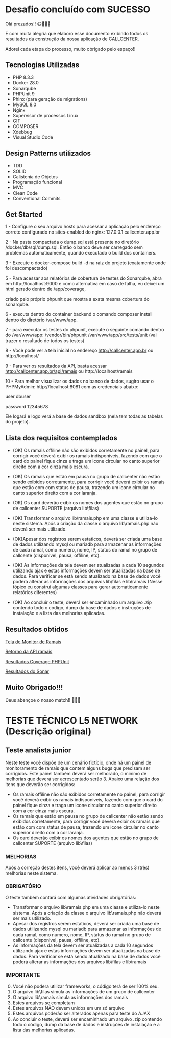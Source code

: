 # Desafio concluído com SUCESSO

Olá prezados!! 😃🚀🚀🚀

É com muita alegria que elaboro esse documento exibindo todos os resultados da construção da nossa aplicação de CALLCENTER.

Adorei cada etapa do processo, muito obrigado pelo espaço!!

## Tecnologias Utilizadas 

* PHP 8.3.3
* Docker 28.0
* Sonarqube
* PHPUnit 9
* Phinx (para geração de migrations)
* MySQL 8.0
* Nginx
* Supervisor de processos Linux
* GIT
* COMPOSER
* Xdebbug
* Visual Studio Code

## Design Patterns utilizados

* TDD
* SOLID
* Calistenia de Objetos
* Programação funcional
* MVC
* Clean Code
* Conventional Commits

## Get Started 

1 - Configure o seu arquivo hosts para acessar a aplicação pelo endereço correto configurado no sites-enabled do nginx: 127.0.0.1 callcenter.app.br

2 - Na pasta compactada o dump.sql está presente no diretório /docker/db/sql/dump.sql. Então o banco deve ser carregado sem problemas automaticamente, quando executado o build dos containers.

3 - Execute o docker-compose build -d na raiz do projeto (exatamente onde foi descompactado)

5 - Para acessar aos relatórios de cobertura de testes do Sonarqube, abra em http://localhost:9000 e como alternativa em caso de falha, eu deixei um html gerado dentro de /app/coverage, 

criado pelo próprio phpunit que mostra a exata mesma cobertura do sonarqube. 

6 - executa dentro do container backend o comando composer install dentro do diretório /var/www/app.

7 - para executar os testes do phpunit, execute o seguinte comando dentro do /var/www/app: /vendor/bin/phpunit /var/www/app/src/tests/unit (vai trazer o resultado de todos os testes)

8 - Você pode ver a tela inicial no endereço http://callcenter.app.br ou http://localhost/

9 - Para ver os resultados da API, basta acessar http://callcenter.app.br/api/ramais ou http://localhost/ramais

10 - Para melhor visualizar os dados no banco de dados, sugiro usar o PHPMyAdmin: http://localhost:8081 com as credenciais abaixo:

user dbuser

password 12345678

Ele logará e logo verá a base de dados sandbox (nela tem todas as tabelas do projeto). 

## Lista dos requisitos contemplados

* (OK) Os ramais offiline não são exibidos corretamente no painel, para corrigir você deverá exibir os ramais indisponiveis, fazendo com que o card do painel fique cinza e traga um icone circular no canto superior direito com a cor cinza mais escura. 
* (OK) Os ramais que estão em pausa no grupo de callcenter não estão sendo exibidos corretamente, para corrigir você deverá exibir os ramais que estão com com status de pausa, trazendo um icone circular no canto superior direito com a cor laranja.
* (OK) Os card deverão exibir os nomes dos agentes que estão no grupo de callcenter SUPORTE (arquivo lib\filas)

* (OK) Transformar o arquivo lib\ramais.php em uma classe e utiliza-lo neste sistema. Após a criação da classe o arquivo lib\ramais.php não deverá ser mais utilizado.
* (OK)Apesar dos registros serem estaticos, deverá ser criada uma base de dados utilizando mysql ou mariadb para armazenar as informações de cada ramal, como numero, nome, IP,  status do ramal no grupo de callcente (disponivel, pausa, offiline, etc).
* (OK) As informações da tela devem ser atualizadas a cada 10 segundos utilizando ajax e estas informações devem ser atualizadas na base de dados. Para verificar se está sendo atualizado na base de dados você poderá alterar as informações dos arquivos  lib\filas e lib\ramais (Nesse tópico eu construi algumas classes para gerar automaticamente relatórios diferentes)
* (OK) Ao concluir o teste, deverá ser encaminhado um arquivo .zip contendo todo o código, dump da base de dados e instruções de instalação e a lista das melhorias aplicadas.

## Resultados obtidos

[Tela de Monitor de Ramais](https://github.com/joseguilhermeromano/technical-test-l5-networks/tree/master/app/public/assets/img/resultados_telaapp.png)

[Retorno da API ramais](https://github.com/joseguilhermeromano/technical-test-l5-networks/tree/master/app/public/assets/img/resultados_api.png)

[Resultados Coverage PHPUnit](https://github.com/joseguilhermeromano/technical-test-l5-networks/tree/master/app/public/assets/img/resultados_coverage.png)

[Resultados do Sonar](https://github.com/joseguilhermeromano/technical-test-l5-networks/tree/master/app/public/assets/img/resultados_sonar.png)

## Muito Obrigado!!!

Deus abençoe o nosso match!! 🙏🙏🙏


# TESTE TÉCNICO L5 NETWORK (Descrição original)

## Teste analista junior

Neste teste você dispõe de um cenário fictício, onde há um painel de monitoramento de ramais que contem alguns bugs que precisam ser corrigidos. Este painel também deverá ser melhorado, o minimo de melhorias que deverá ser acrescentado serão 3. Abaixo uma relação dos itens que deverão ser corrigidos:

- Os ramais offiline não são exibidos corretamente no painel, para corrigir você deverá exibir os ramais indisponiveis, fazendo com que o card do painel fique cinza e traga um icone circular no canto superior direito com a cor cinza mais escura. 
- Os ramais que estão em pausa no grupo de callcenter não estão sendo exibidos corretamente, para corrigir você deverá exibir os ramais que estão com com status de pausa, trazendo um icone circular no canto superior direito com a cor laranja.
- Os card deverão exibir os nomes dos agentes que estão no grupo de callcenter SUPORTE (arquivo lib\filas)

### MELHORIAS  
Após a correção destes itens, você deverá aplicar ao menos 3 (três) melhorias neste sistema.

### OBRIGATÓRIO  
O teste também contará com algumas atividades obrigatórias:
- Transformar o arquivo lib\ramais.php em uma classe e utiliza-lo neste sistema. Após a criação da classe o arquivo lib\ramais.php não deverá ser mais utilizado.
- Apesar dos registros serem estaticos, deverá ser criada uma base de dados utilizando mysql ou mariadb para armazenar as informações de cada ramal, como numero, nome, IP,  status do ramal no grupo de callcente (disponivel, pausa, offiline, etc).
- As informações da tela devem ser atualizadas a cada 10 segundos utilizando ajax e estas informações devem ser atualizadas na base de dados. Para verificar se está sendo atualizado na base de dados você poderá alterar as informações dos arquivos  lib\filas e lib\ramais

### IMPORTANTE
0. Você não podera utilizar frameworks, o código terá de ser 100% seu.
1. O arquivo lib\filas simula as informações de um grupo de callcenter  
2. O arquivo lib\ramais simula as informações dos ramais  
3. Estes arquivos se completam  
4. Estes arquivos NÃO devem unidos em um só arquivo  
5. Estes arquivos poderão ser alterados apenas para teste do AJAX  
6. Ao concluir o teste, deverá ser encaminhado um arquivo .zip contendo todo o código, dump da base de dados e instruções de instalação e a lista das melhorias aplicadas.
